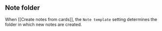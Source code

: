## Note folder

When [[Create notes from cards]], the `Note template` setting determines the folder in which new notes are created.